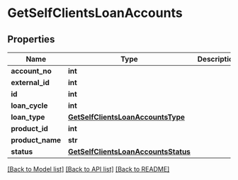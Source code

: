# GetSelfClientsLoanAccounts

## Properties
Name | Type | Description | Notes
------------ | ------------- | ------------- | -------------
**account_no** | **int** |  | [optional] 
**external_id** | **int** |  | [optional] 
**id** | **int** |  | [optional] 
**loan_cycle** | **int** |  | [optional] 
**loan_type** | [**GetSelfClientsLoanAccountsType**](GetSelfClientsLoanAccountsType.md) |  | [optional] 
**product_id** | **int** |  | [optional] 
**product_name** | **str** |  | [optional] 
**status** | [**GetSelfClientsLoanAccountsStatus**](GetSelfClientsLoanAccountsStatus.md) |  | [optional] 

[[Back to Model list]](../README.md#documentation-for-models) [[Back to API list]](../README.md#documentation-for-api-endpoints) [[Back to README]](../README.md)

